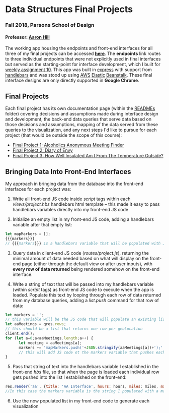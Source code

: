 # Data Structures Final Projects
### Fall 2018, Parsons School of Design
#### Professor: [Aaron Hill](https://github.com/aaronxhill)

The working app housing the endpoints and front-end interfaces for all three of my final projects can be accessed __[here](http://data-structures-final-dev.us-east-1.elasticbeanstalk.com/)__. The __endpoints__ link routes to three individual endpoints that were not explicitly used in final interfaces but served as the starting-point for interface development, which I built for [weekly assignment 10](https://github.com/visualizedata/data-structures/tree/master/assignments/weekly_assignment_10). This app was built in [express](https://expressjs.com/en/starter/generator.html) with support from [handlebars](https://webapplog.com/handlebars/) and was stood up using [AWS](https://docs.aws.amazon.com/elasticbeanstalk/latest/dg/eb-cli3.html) [Elastic](https://medium.freecodecamp.org/how-to-deploy-a-node-js-app-to-the-aws-elastic-beanstalk-f150899ed977) [Beanstalk](https://medium.com/@xoor/deploying-a-node-js-app-to-aws-elastic-beanstalk-681fa88bac53). These final interface designs are only directly supported in __Google Chrome__.

## Final Projects
Each final project has its own documentation page (within the [READMEs](READMEs) folder) covering decisions and assumptions made during interface design and development, the back-end data queries that serve data based on those decisions and assumptions, mapping of the data served from these queries to the visualization, and any next steps I'd like to pursue for each project (that would be outside the scope of this course):

+ [Final Project 1: Alcoholics Anonymous Meeting Finder](READMEs/aa.md)
+ [Final Project 2: Diary of Envy](READMEs/diary.md)
+ [Final Project 3: How Well Insulated Am I From The Temperature Outside?](READMEs/sensor.md)

## Bringing Data Into Front-End Interfaces

My approach in bringing data from the database into the front-end interfaces for each project was:

1. Write all front-end JS code inside _script_ tags within each _views/project.hbs_ handlebars html template – this made it easy to pass handlebars variables directly into my front-end JS code

2. Initialize an empty list in my front-end JS code, adding a handlebars variable after that empty list:

```javascript
let mapMarkers = [];
{{{markers}}}
// {{{markers}}} is a handlebars variable that will be populated with JS code to populate the mapMarkers list
```

3. Query data in client-end JS code (_routes/project.js_), returning the minimal amount of data needed based on what will display on the front-end page (either through the default view or after user inputs), with __every row of data returned__ being rendered somehow on the front-end interface.

4. Write a string of text that will be passed into my handlebars variable (within _script_ tags) as front-end JS code to execute when the app is loaded. Populate this text by looping through each row of  data returned from my database queries, adding a _list.push_ command for that row of data:

```javascript
let markers = '';
// this variable will be the JS code that will populate an existing list with all my individual marker data
let aaMeetings = qres.rows;
// this should be a list that returns one row per geoLocation
client.end();
for (let a=0;a<aaMeetings.length;a++) {
      let meeting = aaMeetings[a];
      markers += 'mapMarkers.push('+JSON.stringify(aaMeetings[a])+');'
      // this will add JS code ot the markers variable that pushes each individual data point into the empty mapMarkers list
}
```

5. Pass that string of text into the handlebars variable I established in the front-end _hbs_ file, so that when the page is loaded each individual row gets pushed into the list I established on the front-end:

```javascript
res.render('aa', {title: 'AA Interface', hours: hours, miles: miles, markers: markers})
//In this case the markers variable is the string I populated with a mapMarkers.push() for each row of data
```

6. Use the now populated list in my front-end code to generate each visualization
